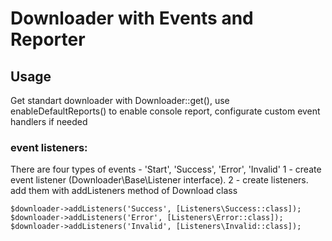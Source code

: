 # Downloader with Events and Reporter #

## Usage ##
Get standart downloader with Downloader::get(), use enableDefaultReports() to enable console report, configurate custom event handlers if needed

### event listeners: ###
There are four types of events - 'Start', 'Success', 'Error', 'Invalid'
1 - create event listener (Downloader\Base\Listener interface). 
2 - create listeners. add them with addListeners method of Download class

```
$downloader->addListeners('Success', [Listeners\Success::class]);
$downloader->addListeners('Error', [Listeners\Error::class]);
$downloader->addListeners('Invalid', [Listeners\Invalid::class]);
```

